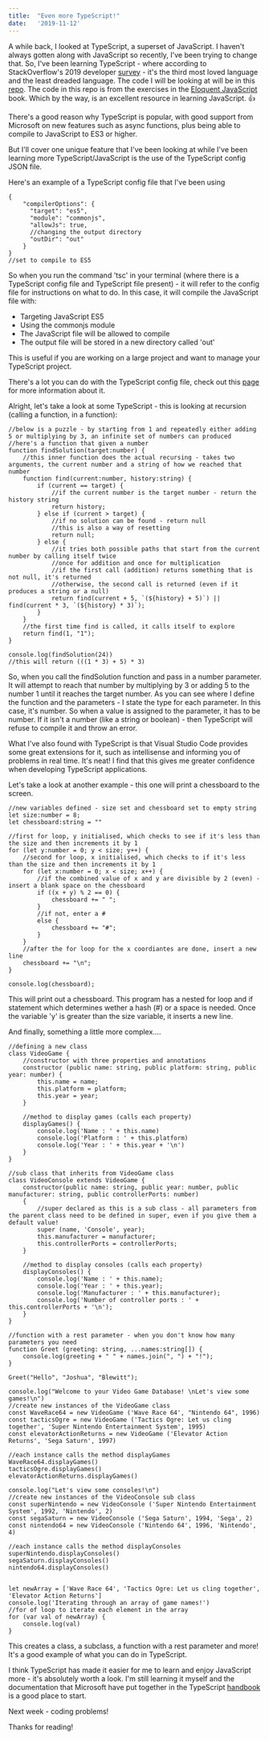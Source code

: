 ```yaml
---
title:  "Even more TypeScript!"
date:   '2019-11-12'
---
```

A while back, I looked at TypeScript, a superset of JavaScript. I haven't always gotten along with JavaScript so recently, I've been trying to change that. So, I've been learning TypeScript - where according to StackOverflow's 2019 developer [survey](https://insights.stackoverflow.com/survey/2019#most-loved-dreaded-and-wanted) - it's the third most loved language and the least dreaded language. The code I will be looking at will be in this [repo](https://gitlab.com/JoshBl_/typescript-practice). The code in this repo is from the exercises in the [Eloquent JavaScript](https://eloquentjavascript.net/index.html) book. Which by the way, is an excellent resource in learning JavaScript. 👍

There's a good reason why TypeScript is popular, with good support from Microsoft on new features such as async functions, plus being able to compile to JavaScript to ES3 or higher.

But I'll cover one unique feature that I've been looking at while I've been learning more TypeScript/JavaScript is the use of the TypeScript config JSON file.

Here's an example of a TypeScript config file that I've been using

```
{
    "compilerOptions": {
      "target": "es5",
      "module": "commonjs",
      "allowJs": true,
      //changing the output directory
      "outDir": "out"
    }
}
//set to compile to ES5
```

So when you run the command 'tsc' in your terminal (where there is a TypeScript config file and TypeScript file present) - it will refer to the config file for instructions on what to do. In this case, it will compile the JavaScript file with:
- Targeting JavaScript ES5
- Using the commonjs module
- The JavaScript file will be allowed to compile
- The output file will be stored in a new directory called 'out'

This is useful if you are working on a large project and want to manage your TypeScript project.

There's a lot you can do with the TypeScript config file, check out this [page](https://www.typescriptlang.org/docs/handbook/tsconfig-json.html) for more information about it.

Alright, let's take a look at some TypeScript - this is looking at recursion (calling a function, in a function):

```
//below is a puzzle - by starting from 1 and repeatedly either adding 5 or multiplying by 3, an infinite set of numbers can produced
//here's a function that given a number 
function findSolution(target:number) {
    //this inner function does the actual recursing - takes two arguments, the current number and a string of how we reached that number
    function find(current:number, history:string) {
        if (current == target) {
            //if the current number is the target number - return the history string
            return history;
        } else if (current > target) {
            //if no solution can be found - return null
            //this is also a way of resetting
            return null;
        } else {
            //it tries both possible paths that start from the current number by calling itself twice
            //once for addition and once for multiplication
            //if the first call (addition) returns something that is not null, it's returned
            //otherwise, the second call is returned (even if it produces a string or a null)
            return find(current + 5, `(${history} + 5)`) || find(current * 3, `(${history} * 3)`);
        }
    }
    //the first time find is called, it calls itself to explore
    return find(1, "1");
}

console.log(findSolution(24))
//this will return (((1 * 3) + 5) * 3)
```

So, when you call the findSolution function and pass in a number parameter. It will attempt to reach that number by multiplying by 3 or adding 5 to the number 1 until it reaches the target number.
As you can see where I define the function and the parameters - I state the type for each parameter. In this case, it's number. So when a value is assigned to the parameter, it has to be number. If it isn't a number (like a string or boolean) - then TypeScript will refuse to compile it and throw an error.

What I've also found with TypeScript is that Visual Studio Code provides some great extensions for it, such as intellisense and informing you of problems in real time. It's neat! I find that this gives me greater confidence when developing TypeScript applications.

Let's take a look at another example - this one will print a chessboard to the screen.

```
//new variables defined - size set and chessboard set to empty string
let size:number = 8;
let chessboard:string = ""

//first for loop, y initialised, which checks to see if it's less than the size and then increments it by 1
for (let y:number = 0; y < size; y++) {
    //second for loop, x initialised, which checks to if it's less than the size and then increments it by 1
    for (let x:number = 0; x < size; x++) {
        //if the combined value of x and y are divisible by 2 (even) - insert a blank space on the chessboard
        if ((x + y) % 2 == 0) {
            chessboard += " ";
        }
        //if not, enter a #
        else {
            chessboard += "#";
        }
    }
    //after the for loop for the x coordiantes are done, insert a new line
    chessboard += "\n";
}

console.log(chessboard);
```

This will print out a chessboard. This program has a nested for loop and if statement which determines wether a hash (#) or a space is needed. Once the variable 'y' is greater than the size variable, it inserts a new line.

And finally, something a little more complex....

```
//defining a new class
class VideoGame {
    //constructor with three properties and annotations
    constructor (public name: string, public platform: string, public year: number) {
        this.name = name;
        this.platform = platform;
        this.year = year;
    }

    //method to display games (calls each property)
    displayGames() {
        console.log('Name : ' + this.name)
        console.log('Platform : ' + this.platform)
        console.log('Year : ' + this.year + '\n')
    }
}

//sub class that inherits from VideoGame class
class VideoConsole extends VideoGame {
    constructor(public name: string, public year: number, public manufacturer: string, public controllerPorts: number)
    {
        //super declared as this is a sub class - all parameters from the parent class need to be defined in super, even if you give them a default value!
        super (name, 'Console', year);
        this.manufacturer = manufacturer;
        this.controllerPorts = controllerPorts;
    }

    //method to display consoles (calls each property)
    displayConsoles() {
        console.log('Name : ' + this.name);
        console.log('Year : ' + this.year);
        console.log('Manufacturer : ' + this.manufacturer);
        console.log('Number of controller ports : ' + this.controllerPorts + '\n');
    }
}

//function with a rest parameter - when you don't know how many parameters you need
function Greet (greeting: string, ...names:string[]) {
    console.log(greeting + " " + names.join(", ") + "!");
}

Greet("Hello", "Joshua", "Blewitt");

console.log("Welcome to your Video Game Database! \nLet's view some games!\n")
//create new instances of the VideoGame class
const WaveRace64 = new VideoGame ('Wave Race 64', "Nintendo 64", 1996)
const tacticsOgre = new VideoGame ('Tactics Ogre: Let us cling together', 'Super Nintendo Entertainment System', 1995)
const elevatorActionReturns = new VideoGame ('Elevator Action Returns', 'Sega Saturn', 1997)

//each instance calls the method displayGames
WaveRace64.displayGames()
tacticsOgre.displayGames()
elevatorActionReturns.displayGames()

console.log("Let's view some consoles!\n")
//create new instances of the VideoConsole sub class
const superNintendo = new VideoConsole ('Super Nintendo Entertainment System', 1992, 'Nintendo', 2)
const segaSaturn = new VideoConsole ('Sega Saturn', 1994, 'Sega', 2)
const nintendo64 = new VideoConsole ('Nintendo 64', 1996, 'Nintendo', 4)

//each instance calls the method displayConsoles
superNintendo.displayConsoles()
segaSaturn.displayConsoles()
nintendo64.displayConsoles()


let newArray = ['Wave Race 64', 'Tactics Ogre: Let us cling together', 'Elevator Action Returns']
console.log('Iterating through an array of game names!')
//for of loop to iterate each element in the array
for (var val of newArray) {
    console.log(val)
}
```

This creates a class, a subclass, a function with a rest parameter and more! It's a good example of what you can do in TypeScript.


I think TypeScript has made it easier for me to learn and enjoy JavaScript more - it's absolutely worth a look. I'm still learning it myself and the documentation that Microsoft have put together in the TypeScript [handbook](https://www.typescriptlang.org/docs/handbook/basic-types.html) is a good place to start.

Next week - coding problems!

Thanks for reading!